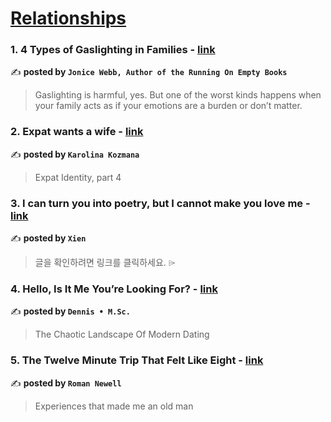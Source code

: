
<h1><a href=https://medium.com/tag/relationships/recommended target="_blank" rel="noopener noreferrer">Relationships</a></h1>
<h3>1. 4 Types of Gaslighting in Families - <a href="https://medium.com/@drjonicewebb/4-types-of-gaslighting-in-families-4a7432c724ab" target="_blank" rel="noopener noreferrer">link</a></h3>

✍️ **posted by `Jonice Webb, Author of the Running On Empty Books`**

<blockquote>Gaslighting is harmful, yes. But one of the worst kinds happens when your family acts as if your emotions are a burden or don’t matter.</blockquote>

<h3>2. Expat wants a wife - <a href="https://medium.com/@k.kozmana/expat-wants-a-wife-f1d078b953b6" target="_blank" rel="noopener noreferrer">link</a></h3>

✍️ **posted by `Karolina Kozmana`**

<blockquote>Expat Identity, part 4</blockquote>

<h3>3. I can turn you into poetry, but I cannot make you love me - <a href="https://medium.com/@aa.xien/i-can-turn-you-into-poetry-but-i-cannot-make-you-love-me-84adcf07e792" target="_blank" rel="noopener noreferrer">link</a></h3>

✍️ **posted by `Xien`**

<blockquote>글을 확인하려면 링크를 클릭하세요. ⌲</blockquote>

<h3>4. Hello, Is It Me You’re Looking For? - <a href="https://medium.com/@koluris/hello-is-it-me-youre-looking-for-39f7e9e77306" target="_blank" rel="noopener noreferrer">link</a></h3>

✍️ **posted by `Dennis • M.Sc.`**

<blockquote>The Chaotic Landscape Of Modern Dating</blockquote>

<h3>5. The Twelve Minute Trip That Felt Like Eight - <a href="https://medium.com/the-interstitial/the-twelve-minute-trip-that-felt-like-eight-407f0731e063" target="_blank" rel="noopener noreferrer">link</a></h3>

✍️ **posted by `Roman Newell`**

<blockquote>Experiences that made me an old man</blockquote>

